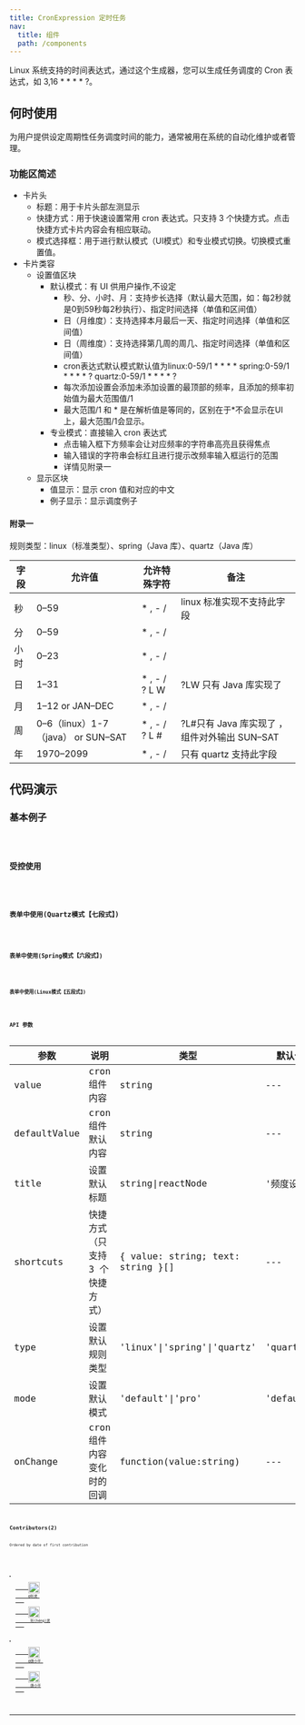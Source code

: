 ```yaml
---
title: CronExpression 定时任务
nav:
  title: 组件
  path: /components
---
```



Linux 系统支持的时间表达式，通过这个生成器，您可以生成任务调度的 Cron 表达式，如 3,16 * * * * ?。

## 何时使用

为用户提供设定周期性任务调度时间的能力，通常被用在系统的自动化维护或者管理。

### 功能区简述

- 卡片头
  - 标题：用于卡片头部左测显示
  - 快捷方式：用于快速设置常用 cron 表达式。只支持 3 个快捷方式。点击快捷方式卡片内容会有相应联动。
  - 模式选择框：用于进行默认模式（UI模式）和专业模式切换。切换模式重置值。
- 卡片类容
  - 设置值区块
    - 默认模式：有 UI 供用户操作,不设定
      - 秒、分、小时、月：支持步长选择（默认最大范围，如：每2秒就是0到59秒每2秒执行）、指定时间选择（单值和区间值）
      - 日（月维度）：支持选择本月最后一天、指定时间选择（单值和区间值）
      - 日（周维度）：支持选择第几周的周几、指定时间选择（单值和区间值）
      - cron表达式默认模式默认值为linux:0-59/1 * * * * spring:0-59/1 * * * * ? quartz:0-59/1 * * * * ?
      - 每次添加设置会添加未添加设置的最顶部的频率，且添加的频率初始值为最大范围值/1
      - 最大范围/1 和 * 是在解析值是等同的，区别在于*不会显示在UI上，最大范围/1会显示。
    - 专业模式：直接输入 cron 表达式
      - 点击输入框下方频率会让对应频率的字符串高亮且获得焦点
      - 输入错误的字符串会标红且进行提示改频率输入框运行的范围
      - 详情见附录一
  - 显示区块
    - 值显示：显示 cron 值和对应的中文
    - 例子显示：显示调度例子

#### 附录一

规则类型：linux（标准类型）、spring（Java 库）、quartz（Java 库）

| 字段 | 允许值                             | 允许特殊字符   | 备注                                         |
| ---- | ---------------------------------- | -------------- | -------------------------------------------- |
| 秒   | 0–59                               | \* , - /       | linux 标准实现不支持此字段                   |
| 分   | 0–59                               | \* , - /       |                                              |
| 小时 | 0–23                               | \* , - /       |                                              |
| 日   | 1–31                               | \* , - / ? L W | ?LW 只有 Java 库实现了                       |
| 月   | 1–12 or JAN–DEC                    | \* , - /       |                                              |
| 周   | 0–6（linux）1-7（java） or SUN–SAT | \* , - / ? L # | ?L#只有 Java 库实现了 ，组件对外输出 SUN–SAT |
| 年   | 1970–2099               | \* , - /       | 只有 quartz 支持此字段                       |



## 代码演示

### 基本例子

<code src="./demos/uncontrolled.tsx" />

### 受控使用

<code src="./demos/controlled.tsx" />

### 表单中使用(Quartz模式【七段式】)

<code src="./demos/form.tsx" />

### 表单中使用(Spring模式【六段式】)

<code src="./demos/spring.tsx" />

### 表单中使用(Linux模式【五段式】)

<code src="./demos/linux.tsx" />




## API 参数

| 参数         | 说明                            | 类型                              | 默认值     |
| ------------ | ------------------------------- | --------------------------------- | ---------- |
| value        | cron 组件内容                   | string                            | ---        |
| defaultValue | cron 组件默认内容               | string                            | ---        |
| title        | 设置默认标题                    | string\|reactNode                 | '频度设置’ |
| shortcuts         | 快捷方式（只支持 3 个快捷方式） | { value: string; text: string }[] | ---        |
| type         | 设置默认规则类型                | 'linux'\|'spring'\|'quartz'       | 'quartz'   |
| mode         | 设置默认模式                    | 'default'\|'pro'                  | 'default'  |
| onChange     | cron 组件内容变化时的回调       | function(value:string)            | ---        |


## Contributors(2)

Ordered by date of first contribution

<!-- 此栏目在构建时会自动更新，请勿手动修改，详见 package.json 中的 contributor script -->

<ul>
  <li>
    <a target="_blank" href="https://work.alibaba-inc.com/work/u/196634">
      <img
        style="vertical-align: middle"
        width="20"
        src="https://work.alibaba-inc.com/photo/196634.40x40.xz.jpg"
      >
      @珩灵&nbsp;
    </a>
    <a target="_blank" href="dingtalk://dingtalkclient/action/sendmsg?dingtalk_id=vgv2797">
      <img
        style="vertical-align: middle"
        width="20"
        src="https://img.alicdn.com/tfs/TB18HtyiyqAXuNjy1XdXXaYcVXa-24-24.svg"
      >
      &nbsp;珩(héng)灵
    </a>
  </li>
  <li>
    <a target="_blank" href="https://work.alibaba-inc.com/work/u/WB639142">
      <img
        style="vertical-align: middle"
        width="20"
        src="https://work.alibaba-inc.com/photo/WB639142.40x40.xz.jpg"
      >
      @唐小平&nbsp;
    </a>
    <a target="_blank" href="dingtalk://dingtalkclient/action/sendmsg?dingtalk_id=shawdanon">
      <img
        style="vertical-align: middle"
        width="20"
        src="https://img.alicdn.com/tfs/TB18HtyiyqAXuNjy1XdXXaYcVXa-24-24.svg"
      >
      &nbsp;唐小平
    </a>
  </li>
</ul>

---
